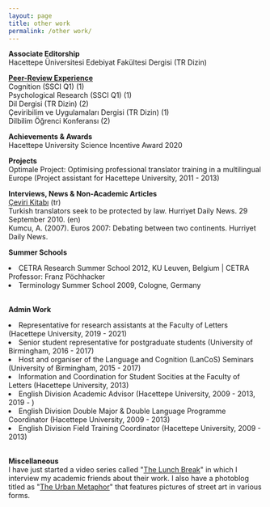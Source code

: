 ```yaml
---
layout: page
title: other work
permalink: /other work/
---
```


<b>Associate Editorship</b><br>
Hacettepe Üniversitesi Edebiyat Fakültesi Dergisi (TR Dizin)<br>

<a href="https://publons.com/researcher/1692089/alper-kumcu/peer-review/" target="_blank"><b>Peer-Review Experience</b></a><br>
Cognition (SSCI Q1) (1)<br>
Psychological Research (SSCI Q1) (1)<br>
Dil Dergisi (TR Dizin) (2)<br>
Çeviribilim ve Uygulamaları Dergisi (TR Dizin) (1)<br>
Dilbilim Öğrenci Konferansı (2)<br>

<b>Achievements & Awards</b><br>
Hacettepe University Science Incentive Award 2020<br>

<b>Projects</b><br>
Optimale Project: Optimising professional translator training in a multilingual Europe (Project assistant for Hacettepe University, 2011 - 2013)<br>

<b>Interviews, News & Non-Academic Articles</b><br>
<a href="https://www.cevirikitabi.com/cevirmenler-ne-isler-ceviriyor/ars-gor-alper-kumcu/" target="_blank">Çeviri Kitabı</a> (tr)<br>
Turkish translators seek to be protected by law. Hurriyet Daily News. 29 September 2010. (en)<br>
Kumcu, A. (2007). Euros 2007: Debating between two continents. Hurriyet Daily News.
<br>

<b>Summer Schools</b>
<li>CETRA Research Summer School 2012, KU Leuven, Belgium | CETRA Professor: Franz Pöchhacker</li> 
<li>Terminology Summer School 2009, Cologne, Germany</li>
<br>

<b>Admin Work</b>
<li>Representative for research assistants at the Faculty of Letters (Hacettepe University, 2019 - 2021)</li>
<li>Senior student representative for postgraduate students (University of Birmingham, 2016 - 2017)</li>
<li>Host and organiser of the Language and Cognition (LanCoS) Seminars (University of Birmingham, 2015 - 2017)</li>
<li>Information and Coordination for Student Socities at the Faculty of Letters (Hacettepe University, 2013)</li>
<li>English Division Academic Advisor (Hacettepe University, 2009 - 2013, 2019 - )</li>
<li>English Division Double Major & Double Language Programme Coordinator (Hacettepe University, 2009 - 2013)</li>
<li>English Division Field Training Coordinator (Hacettepe University, 2009 - 2013)</li>
<br>

<b>Miscellaneous</b><br>
I have just started a video series called "<a href="https://www.youtube.com/channel/UCik4DV7sIoIMC8Msv2eGVaw" target="_blank">The Lunch Break</a>" in which I interview my academic friends about their work. I also have a photoblog titled as "<a href="https://theurbanmetaphor.tumblr.com" target="_blank">The Urban Metaphor</a>" that features pictures of street art in various forms.
